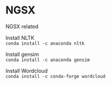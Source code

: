 # NGSX

NGSX related

Install NLTK <br/>
`conda install -c anaconda nltk`

Install gensim </br>
`conda install -c anaconda gensim`

Install Wordcloud </br>
`conda install -c conda-forge wordcloud`
